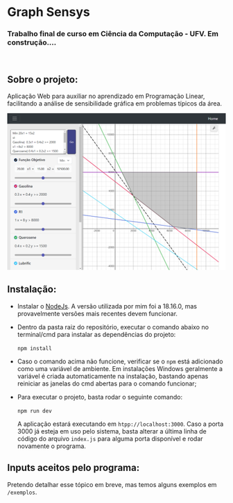 # Graph Sensys
### Trabalho final de curso em Ciência da Computação - UFV. Em construção....
<br>

## Sobre o projeto:
Aplicação Web para auxiliar no aprendizado em Programação Linear, facilitando a análise de sensibilidade gráfica em problemas típicos da área.

![exemplo](images/print.png)

## Instalação:
* Instalar o [NodeJs](https://nodejs.org/en/download). A versão utilizada por mim foi a 18.16.0, mas provavelmente versões mais recentes devem funcionar.
* Dentro da pasta raiz do repositório, executar o comando abaixo no terminal/cmd para instalar as dependências do projeto:

    ``npm install``
    
* Caso o comando acima não funcione, verificar se o ``npm`` está adicionado como uma variável de ambiente. Em instalações Windows geralmente a variável é criada automaticamente na instalação, bastando apenas reiniciar as janelas do cmd abertas para o comando funcionar;

* Para executar o projeto, basta rodar o seguinte comando:
    
    ``npm run dev``
    
    A aplicação estará executando em ``htpp://localhost:3000``. Caso a porta 3000 já esteja em uso pelo sistema, basta alterar a última linha de código do arquivo ``index.js`` para alguma porta disponível e rodar novamente o programa.

## Inputs aceitos pelo programa:
Pretendo detalhar esse tópico em breve, mas temos alguns exemplos em ``/exemplos``.